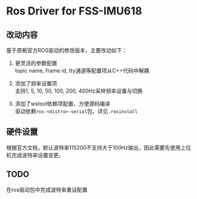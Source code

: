 # Ros Driver for FSS-IMU618

## 改动内容
基于原极官方ROS驱动的修改版本，主要改动如下：  

1. 更灵活的参数配置  
    topic name, frame id, tty通道等配置项从C++代码中解耦

2. 添加了频率设置项  
    支持1, 5, 10, 50, 100, 200, 400Hz采样频率设置与切换

3. 添加了wstool依赖项配置，方便源码编译   
    驱动依赖`ros-<distro>-serial`包，详见`.rosinstall`


## 硬件设置

根据官方文档，默认波特率115200不支持大于100Hz输出，因此需要先使用上位机完成波特率设置变更。


## TODO

在ros驱动包中完成波特率重设配置